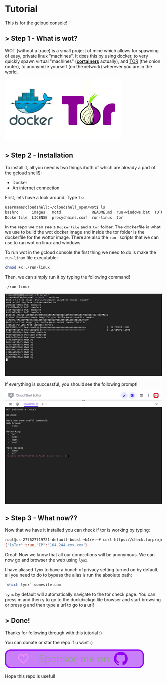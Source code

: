 # Tutorial

This is for the gcloud console!

## > **Step 1 - What is wot?**

WOT (without a trace) is a small project of mine which allows for spawning of easy, private linux "machines". It does this by using docker, to very quickly spawn virtual "machines" ([__containers__](https://docs.microsoft.com/en-us/virtualization/windowscontainers/about/containers-vs-vm) actually), and [TOR](https://torproject.org/about/history) (the onion router), to anonymize yourself (on the network) wherever you are in the world. 

![](images/torwhale.png)

## > **Step 2 - Installation**

To install it, all you need is two things (both of which are already a part of the gcloud shell!):
 - Docker
 - An internet connection

First, lets have a look around. Type `ls`:

```bash
username@cloudshell:~/cloudshell_open/wot$ ls
bashrc      images   motd              README.md  run-windows.bat  TUTORIAL.md
Dockerfile  LICENSE  proxychains.conf  run-linux  tor
```

In the repo we can see a `Dockerfile` and a `tor` folder. The dockerfile is what we use to build the wot docker image and inside the tor folder is the dockerfile for the wottor image. There are also the `run-` scripts that we can use to run wot on linux and windows.

To run wot in the gcloud console the first thing we need to do is make the `run-linux` file executable:

```bash
chmod +x ./run-linux
```

Then, we can simply run it by typing the following command!

```bash
./run-linux
```

![](images/gcloud2.png)

If everything is successful, you should see the following prompt!

![](images/tut.png)

## > **Step 3 - What now??**

Now that we have it installed you can check if tor is working by typing:

```bash
root@cs-277627719721-default-boost-vb4rv:~# curl https://check.torproject.org/api/ip
{"IsTor":true,"IP":"104.244.xxx.xxx"}
```

Great! Now we know that all our connections will be anonymous. We can now go and browser the web using `lynx`. 

I have aliased `lynx` to have a bunch of privacy setting turned on by default, all you need to do to bypass the alias is run the absolute path: 

```bash
`which lynx` somesite.com
```

`lynx` by default will automatically navigate to the tor check page. You can press m and then y to go to the duckduckgo lite browser and start browsing or press g and then type a url to go to a url!

## > **Done!**

Thanks for following through with this tutorial :)

You can donate or star the repo if u want :)

[![Github Sponsorship](images/github_sponsor_btn.svg)](https://github.com/sponsors/lockness-Ko)

Hope this repo is useful!
